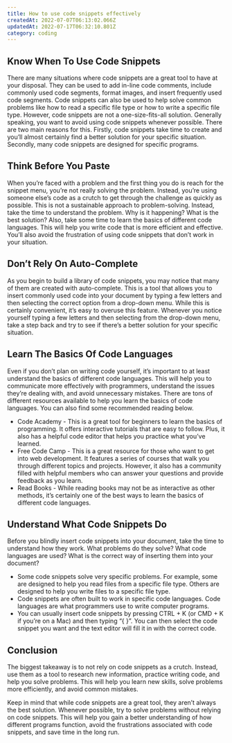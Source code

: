 ```yaml
---
title: How to use code snippets effectively
createdAt: 2022-07-07T06:13:02.066Z
updatedAt: 2022-07-17T06:32:10.801Z
category: coding
---
```


## Know When To Use Code Snippets

There are many situations where code snippets are a great tool to have at your disposal. They can be used to add in-line code comments, include commonly used code segments, format images, and insert frequently used code segments. Code snippets can also be used to help solve common problems like how to read a specific file type or how to write a specific file type. However, code snippets are not a one-size-fits-all solution. Generally speaking, you want to avoid using code snippets whenever possible. There are two main reasons for this. Firstly, code snippets take time to create and you’ll almost certainly find a better solution for your specific situation. Secondly, many code snippets are designed for specific programs.

## Think Before You Paste

When you’re faced with a problem and the first thing you do is reach for the snippet menu, you’re not really solving the problem. Instead, you’re using someone else’s code as a crutch to get through the challenge as quickly as possible. This is not a sustainable approach to problem-solving. Instead, take the time to understand the problem. Why is it happening? What is the best solution? Also, take some time to learn the basics of different code languages. This will help you write code that is more efficient and effective. You’ll also avoid the frustration of using code snippets that don’t work in your situation.

## Don’t Rely On Auto-Complete

As you begin to build a library of code snippets, you may notice that many of them are created with auto-complete. This is a tool that allows you to insert commonly used code into your document by typing a few letters and then selecting the correct option from a drop-down menu. While this is certainly convenient, it’s easy to overuse this feature. Whenever you notice yourself typing a few letters and then selecting from the drop-down menu, take a step back and try to see if there’s a better solution for your specific situation.

## Learn The Basics Of Code Languages

Even if you don’t plan on writing code yourself, it’s important to at least understand the basics of different code languages. This will help you to communicate more effectively with programmers, understand the issues they’re dealing with, and avoid unnecessary mistakes. 
There are tons of different resources available to help you learn the basics of code languages. You can also find some recommended reading below. 

- Code Academy - This is a great tool for beginners to learn the basics of programming. It offers interactive tutorials that are easy to follow. Plus, it also has a helpful code editor that helps you practice what you’ve learned.
- Free Code Camp - This is a great resource for those who want to get into web development. It features a series of courses that walk you through different topics and projects. However, it also has a community filled with helpful members who can answer your questions and provide feedback as you learn.
- Read Books - While reading books may not be as interactive as other methods, it’s certainly one of the best ways to learn the basics of different code languages.

## Understand What Code Snippets Do

Before you blindly insert code snippets into your document, take the time to understand how they work. What problems do they solve? What code languages are used? What is the correct way of inserting them into your document?
- Some code snippets solve very specific problems. For example, some are designed to help you read files from a specific file type. Others are designed to help you write files to a specific file type.
- Code snippets are often built to work in specific code languages. Code languages are what programmers use to write computer programs.
- You can usually insert code snippets by pressing CTRL + K (or CMD + K if you’re on a Mac) and then typing “{ }”. You can then select the code snippet you want and the text editor will fill it in with the correct code.

## Conclusion

The biggest takeaway is to not rely on code snippets as a crutch. Instead, use them as a tool to research new information, practice writing code, and help you solve problems. This will help you learn new skills, solve problems more efficiently, and avoid common mistakes.

Keep in mind that while code snippets are a great tool, they aren’t always the best solution. Whenever possible, try to solve problems without relying on code snippets. This will help you gain a better understanding of how different programs function, avoid the frustrations associated with code snippets, and save time in the long run.
